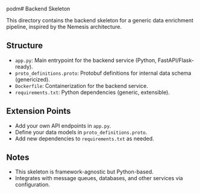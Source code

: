 podm# Backend Skeleton

This directory contains the backend skeleton for a generic data enrichment pipeline, inspired by the Nemesis architecture.

## Structure
- `app.py`: Main entrypoint for the backend service (Python, FastAPI/Flask-ready).
- `proto_definitions.proto`: Protobuf definitions for internal data schema (genericized).
- `Dockerfile`: Containerization for the backend service.
- `requirements.txt`: Python dependencies (generic, extensible).

## Extension Points
- Add your own API endpoints in `app.py`.
- Define your data models in `proto_definitions.proto`.
- Add new dependencies to `requirements.txt` as needed.

## Notes
- This skeleton is framework-agnostic but Python-based.
- Integrates with message queues, databases, and other services via configuration. 